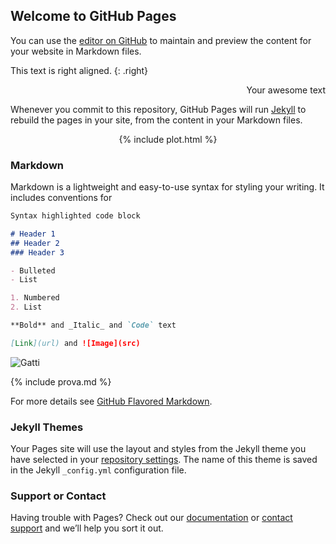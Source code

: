 ## Welcome to GitHub Pages

You can use the [editor on GitHub](https://github.com/mrmatd/test/edit/master/README.md) to maintain and preview the content for your website in Markdown files.

This text is right aligned. {: .right}

<p style="text-align: right">Your awesome text</p>

Whenever you commit to this repository, GitHub Pages will run [Jekyll](https://jekyllrb.com/) to rebuild the pages in your site, from the content in your Markdown files.

<center>
{% include plot.html %}
</center>

### Markdown

Markdown is a lightweight and easy-to-use syntax for styling your writing. It includes conventions for

```markdown
Syntax highlighted code block

# Header 1
## Header 2
### Header 3

- Bulleted
- List

1. Numbered
2. List

**Bold** and _Italic_ and `Code` text

[Link](url) and ![Image](src)
```
![Gatti](https://www.nuvias.com/wp-content/uploads/2018/08/github.jpeg)


{% include prova.md %}



For more details see [GitHub Flavored Markdown](https://guides.github.com/features/mastering-markdown/).

### Jekyll Themes

Your Pages site will use the layout and styles from the Jekyll theme you have selected in your [repository settings](https://github.com/mrmatd/test/settings). The name of this theme is saved in the Jekyll `_config.yml` configuration file.

### Support or Contact

Having trouble with Pages? Check out our [documentation](https://help.github.com/categories/github-pages-basics/) or [contact support](https://github.com/contact) and we’ll help you sort it out.
